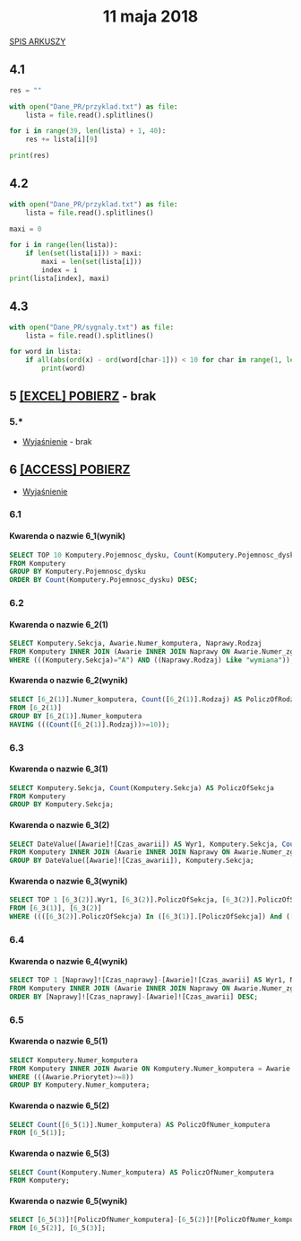 <h1 align="center">11 maja 2018</h1>
 
[SPIS ARKUSZY](https://github.com/wernexnrs123/MATURA-INFORMATYKA/blob/master/dzialy/zadania_arkusze.md)

## 4.1

```py
res = ""

with open("Dane_PR/przyklad.txt") as file:
    lista = file.read().splitlines()

for i in range(39, len(lista) + 1, 40):
    res += lista[i][9]

print(res)
```

## 4.2

```py
with open("Dane_PR/przyklad.txt") as file:
    lista = file.read().splitlines()

maxi = 0

for i in range(len(lista)):
    if len(set(lista[i])) > maxi:
        maxi = len(set(lista[i]))
        index = i
print(lista[index], maxi)
```

## 4.3


```py
with open("Dane_PR/sygnaly.txt") as file:
    lista = file.read().splitlines()

for word in lista:
    if all(abs(ord(x) - ord(word[char-1])) < 10 for char in range(1, len(word)) for x in word):
        print(word)
```

## 5 [[EXCEL] POBIERZ]() - brak

### 5.*
- [Wyjaśnienie]() - brak


## 6 [[ACCESS] POBIERZ](https://github.com/wernexnrs/MATURA-INFORMATYKA/blob/master/dzialy/zadania_arkusze/2020_maj/5.accdb?raw=true)

- [Wyjaśnienie](https://www.youtube.com/watch?v=GgcosD1kXbo&ab_channel=Informatura)

### 6.1

#### Kwarenda o nazwie 6_1(wynik)
```sql 
SELECT TOP 10 Komputery.Pojemnosc_dysku, Count(Komputery.Pojemnosc_dysku) AS PoliczOfPojemnosc_dysku
FROM Komputery
GROUP BY Komputery.Pojemnosc_dysku
ORDER BY Count(Komputery.Pojemnosc_dysku) DESC;
```

### 6.2

#### Kwarenda o nazwie 6_2(1)
```sql
SELECT Komputery.Sekcja, Awarie.Numer_komputera, Naprawy.Rodzaj
FROM Komputery INNER JOIN (Awarie INNER JOIN Naprawy ON Awarie.Numer_zgloszenia = Naprawy.Numer_zgloszenia) ON Komputery.Numer_komputera = Awarie.Numer_komputera
WHERE (((Komputery.Sekcja)="A") AND ((Naprawy.Rodzaj) Like "wymiana"));
```

#### Kwarenda o nazwie 6_2(wynik)
```sql
SELECT [6_2(1)].Numer_komputera, Count([6_2(1)].Rodzaj) AS PoliczOfRodzaj
FROM [6_2(1)]
GROUP BY [6_2(1)].Numer_komputera
HAVING (((Count([6_2(1)].Rodzaj))>=10));
```

### 6.3

#### Kwarenda o nazwie 6_3(1)
```sql
SELECT Komputery.Sekcja, Count(Komputery.Sekcja) AS PoliczOfSekcja
FROM Komputery
GROUP BY Komputery.Sekcja;
```

#### Kwarenda o nazwie 6_3(2)
```sql
SELECT DateValue([Awarie]![Czas_awarii]) AS Wyr1, Komputery.Sekcja, Count(Komputery.Sekcja) AS PoliczOfSekcja
FROM Komputery INNER JOIN (Awarie INNER JOIN Naprawy ON Awarie.Numer_zgloszenia = Naprawy.Numer_zgloszenia) ON Komputery.Numer_komputera = Awarie.Numer_komputera
GROUP BY DateValue([Awarie]![Czas_awarii]), Komputery.Sekcja;
```

#### Kwarenda o nazwie 6_3(wynik)
```sql
SELECT TOP 1 [6_3(2)].Wyr1, [6_3(2)].PoliczOfSekcja, [6_3(2)].PoliczOfSekcja, [6_3(2)].Sekcja
FROM [6_3(1)], [6_3(2)]
WHERE ((([6_3(2)].PoliczOfSekcja) In ([6_3(1)].[PoliczOfSekcja]) And ([6_3(2)].PoliczOfSekcja)=([6_3(1)].[PoliczOfSekcja])));
```

### 6.4

#### Kwarenda o nazwie 6_4(wynik)
```sql
SELECT TOP 1 [Naprawy]![Czas_naprawy]-[Awarie]![Czas_awarii] AS Wyr1, Naprawy.Numer_zgloszenia, Naprawy.Czas_naprawy, Awarie.Czas_awarii
FROM Komputery INNER JOIN (Awarie INNER JOIN Naprawy ON Awarie.Numer_zgloszenia = Naprawy.Numer_zgloszenia) ON Komputery.Numer_komputera = Awarie.Numer_komputera
ORDER BY [Naprawy]![Czas_naprawy]-[Awarie]![Czas_awarii] DESC;
```

### 6.5

#### Kwarenda o nazwie 6_5(1)
```sql
SELECT Komputery.Numer_komputera
FROM Komputery INNER JOIN Awarie ON Komputery.Numer_komputera = Awarie.Numer_komputera
WHERE (((Awarie.Priorytet)>=8))
GROUP BY Komputery.Numer_komputera;
```

#### Kwarenda o nazwie 6_5(2)
```sql
SELECT Count([6_5(1)].Numer_komputera) AS PoliczOfNumer_komputera
FROM [6_5(1)];
```

#### Kwarenda o nazwie 6_5(3)
```sql
SELECT Count(Komputery.Numer_komputera) AS PoliczOfNumer_komputera
FROM Komputery;
```

#### Kwarenda o nazwie 6_5(wynik)
```sql
SELECT [6_5(3)]![PoliczOfNumer_komputera]-[6_5(2)]![PoliczOfNumer_komputera] AS Wyr1
FROM [6_5(2)], [6_5(3)];
```
